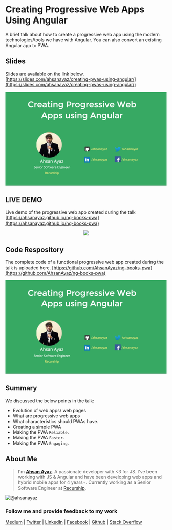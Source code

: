 # Creating Progressive Web Apps Using Angular

A brief talk about how to create a progressive web app using the modern technologies/tools we have with Angular. You can also convert an existing Angular app to PWA.

## Slides

Slides are available on the link below.
[https://slides.com/ahsanayaz/creating-pwas-using-angular/](https://slides.com/ahsanayaz/creating-pwas-using-angular/)

![welcome](screen.png)

## LIVE DEMO

Live demo of the progressive web app created during the talk
[https://ahsanayaz.github.io/ng-books-pwa](https://ahsanayaz.github.io/ng-books-pwa)

<p align="center"><img src="https://media.giphy.com/media/3oeHLCCNZGubJ6nE2s/giphy.gif"></p>


## Code Respository

The complete code of a functional progressive web app created during the talk is uploaded here.
[https://github.com/AhsanAyaz/ng-books-pwa](https://github.com/AhsanAyaz/ng-books-pwa)

![welcome](screen.png)

## Summary

We discussed the below points in the talk:

* Evolution of web apps/ web pages
* What are progressive web apps
* What characteristics should PWAs have.
* Creating a simple PWA
* Making the PWA `Reliable`.
* Making the PWA `Faster`.
* Making the PWA `Engaging`.

## About Me

> I'm [**Ahsan Ayaz**](https://github.com/ahsanayaz). A passionate developer with <3 for JS. I've been working with JS & Angular and have been developing web apps and hybrid mobile apps for 4 years+. Currently working as a Senior Software Engineer at [Recurship](https://www.recurship.com).

![@ahsanayaz](https://avatars0.githubusercontent.com/ahsanayaz?&s=128)

### Follow me and provide feedback to my work 

[Medium](http://medium.com/@ahsan.ayaz/) | 
[Twitter](https://twitter.com/ahsan_ayz) | 
[LinkedIn](https://www.linkedin.com/in/ahsanayaz) | 
[Facebook](https://www.facebook.com/Ahsan.Ayaaz) | 
[Github](https://github.com/ahsanayaz) | 
[Stack Overflow](https://stackoverflow.com/users/3509618/ahsanayaz)